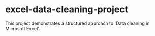 # excel-data-cleaning-project
This project demonstrates a structured approach to 'Data cleaning in Microsoft Excel'.
